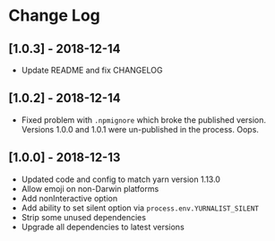 # Change Log

## [1.0.3] - 2018-12-14

* Update README and fix CHANGELOG

## [1.0.2] - 2018-12-14

* Fixed problem with `.npmignore` which broke the published version. Versions 1.0.0 and 1.0.1 were un-published in the process. Oops.

## [1.0.0] - 2018-12-13

* Updated code and config to match yarn version 1.13.0
* Allow emoji on non-Darwin platforms
* Add nonInteractive option
* Add ability to set silent option via `process.env.YURNALIST_SILENT`
* Strip some unused dependencies
* Upgrade all dependencies to latest versions
